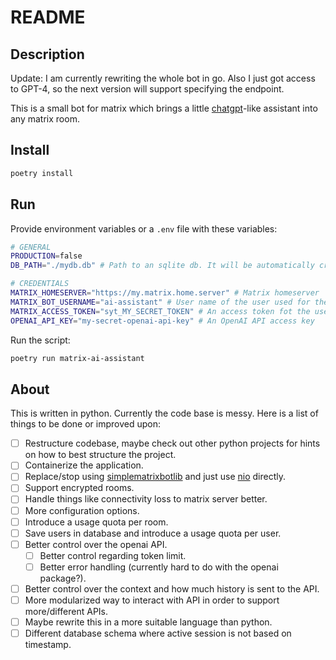 # README

## Description

Update: I am currently rewriting the whole bot in go. Also I just got access to GPT-4, so the next version will support specifying the endpoint.

This is a small bot for matrix which brings a little [chatgpt](https://openai.com/blog/chatgpt)-like assistant into any matrix room.

## Install

```sh
poetry install
```

## Run

Provide environment variables or a `.env` file with these variables:

```sh
# GENERAL
PRODUCTION=false
DB_PATH="./mydb.db" # Path to an sqlite db. It will be automatically created!

# CREDENTIALS
MATRIX_HOMESERVER="https://my.matrix.home.server" # Matrix homeserver
MATRIX_BOT_USERNAME="ai-assistant" # User name of the user used for the bot
MATRIX_ACCESS_TOKEN="syt_MY_SECRET_TOKEN" # An access token fot the user
OPENAI_API_KEY="my-secret-openai-api-key" # An OpenAI API access key
```

Run the script:

```sh
poetry run matrix-ai-assistant
```

## About

This is written in python. Currently the code base is messy. Here is a list of things to be done or improved upon:

- [ ] Restructure codebase, maybe check out other python projects for hints on how to best structure the project.
- [ ] Containerize the application.
- [ ] Replace/stop using [simplematrixbotlib](https://github.com/i10b/simplematrixbotlib) and just use [nio](https://github.com/poljar/matrix-nio) directly.
- [ ] Support encrypted rooms.
- [ ] Handle things like connectivity loss to matrix server better.
- [ ] More configuration options.
- [ ] Introduce a usage quota per room.
- [ ] Save users in database and introduce a usage quota per user.
- [ ] Better control over the openai API.
    - [ ] Better control regarding token limit.
    - [ ] Better error handling (currently hard to do with the openai package?).
- [ ] Better control over the context and how much history is sent to the API.
- [ ] More modularized way to interact with API in order to support more/different APIs.
- [ ] Maybe rewrite this in a more suitable language than python.
- [ ] Different database schema where active session is not based on timestamp.
